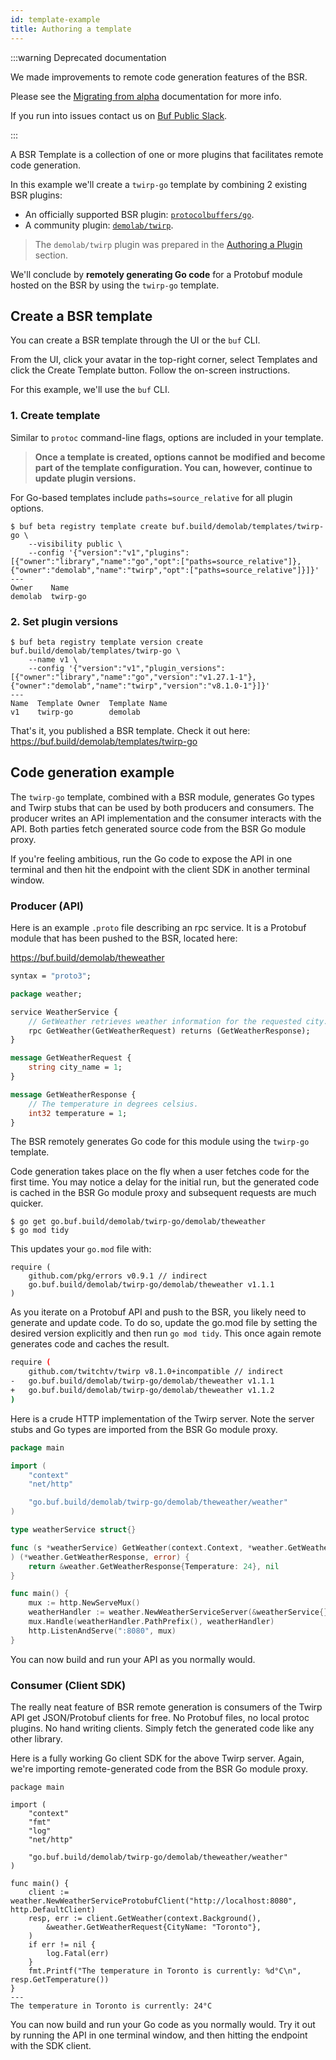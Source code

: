 ```yaml
---
id: template-example
title: Authoring a template
---
```


:::warning Deprecated documentation

We made improvements to remote code generation features of the BSR. 

Please see the [Migrating from alpha][migrating-from-alpha] documentation for more info.

If you run into issues contact us on [Buf Public Slack][buf-slack-link].

:::


A BSR Template is a collection of one or more plugins that facilitates remote code generation.

In this example we'll create a `twirp-go` template by combining 2 existing BSR plugins:

- An officially supported BSR plugin: [`protocolbuffers/go`](https://buf.build/protocolbuffers/plugins/go).
- A community plugin: [`demolab/twirp`](https://buf.build/demolab/plugins/twirp).

> The `demolab/twirp` plugin was prepared in the [Authoring a Plugin](plugin-example.md) section.

We'll conclude by **remotely generating Go code** for a Protobuf module hosted on the BSR by using the `twirp-go` template.

## Create a BSR template

You can create a BSR template through the UI or the `buf` CLI.

From the UI, click your avatar in the top-right corner, select Templates and click
the Create Template button. Follow the on-screen instructions.

For this example, we'll use the `buf` CLI.

### 1. Create template

Similar to `protoc` command-line flags, options are included in your template.

> **Once a template is created, options cannot be modified and become part of the template configuration. You can, however, continue to update plugin versions.**

For Go-based templates include `paths=source_relative` for all plugin options.

```terminal
$ buf beta registry template create buf.build/demolab/templates/twirp-go \
	--visibility public \
	--config '{"version":"v1","plugins":[{"owner":"library","name":"go","opt":["paths=source_relative"]},{"owner":"demolab","name":"twirp","opt":["paths=source_relative"]}]}'
---
Owner    Name
demolab  twirp-go
```

### 2. Set plugin versions

```terminal
$ buf beta registry template version create buf.build/demolab/templates/twirp-go \
	--name v1 \
	--config '{"version":"v1","plugin_versions":[{"owner":"library","name":"go","version":"v1.27.1-1"},{"owner":"demolab","name":"twirp","version":"v8.1.0-1"}]}'
---
Name  Template Owner  Template Name
v1    twirp-go        demolab
```

That's it, you published a BSR template. Check it out here: https://buf.build/demolab/templates/twirp-go

## Code generation example

The `twirp-go` template, combined with a BSR module, generates Go types and Twirp stubs that can be used by both producers and consumers. The producer writes an API implementation and the consumer interacts with the API. Both parties fetch generated source code from the BSR Go module proxy.

If you're feeling ambitious, run the Go code to expose the API in one terminal and then hit the endpoint with the client SDK in another terminal window.

### Producer (API)

Here is an example `.proto` file describing an rpc service. It is a Protobuf module that has been pushed to the BSR, located here:

https://buf.build/demolab/theweather

```proto title="weather.proto"
syntax = "proto3";

package weather;

service WeatherService {
    // GetWeather retrieves weather information for the requested city.
    rpc GetWeather(GetWeatherRequest) returns (GetWeatherResponse);
}

message GetWeatherRequest {
    string city_name = 1;
}

message GetWeatherResponse {
    // The temperature in degrees celsius.
    int32 temperature = 1;
}
```

The BSR remotely generates Go code for this module using the `twirp-go` template.

Code generation takes place on the fly when a user fetches code for the first time. You may notice a delay for the initial run, but the generated code is cached in the BSR Go module proxy and subsequent requests are much quicker.

```terminal
$ go get go.buf.build/demolab/twirp-go/demolab/theweather
$ go mod tidy
```

This updates your `go.mod` file with:

```
require (
	github.com/pkg/errors v0.9.1 // indirect
	go.buf.build/demolab/twirp-go/demolab/theweather v1.1.1
)
```

As you iterate on a Protobuf API and push to the BSR, you likely need to generate and update code. To do so, update the go.mod file by setting the desired version explicitly and then run `go mod tidy`. This once again remote generates code and caches the result.

```sh {4}
require (
	github.com/twitchtv/twirp v8.1.0+incompatible // indirect
- 	go.buf.build/demolab/twirp-go/demolab/theweather v1.1.1
+	go.buf.build/demolab/twirp-go/demolab/theweather v1.1.2
)
```

Here is a crude HTTP implementation of the Twirp server. Note the server stubs and Go types are imported from the BSR Go module proxy.

```go title="cmd/producer/main.go" {7}
package main

import (
	"context"
	"net/http"

	"go.buf.build/demolab/twirp-go/demolab/theweather/weather"
)

type weatherService struct{}

func (s *weatherService) GetWeather(context.Context, *weather.GetWeatherRequest,
) (*weather.GetWeatherResponse, error) {
	return &weather.GetWeatherResponse{Temperature: 24}, nil
}

func main() {
	mux := http.NewServeMux()
	weatherHandler := weather.NewWeatherServiceServer(&weatherService{})
	mux.Handle(weatherHandler.PathPrefix(), weatherHandler)
	http.ListenAndServe(":8080", mux)
}
```

You can now build and run your API as you normally would.

### Consumer (Client SDK)

The really neat feature of BSR remote generation is consumers of the Twirp API get JSON/Protobuf clients for free. No Protobuf files, no local protoc plugins. No hand writing clients. Simply fetch the generated code like any other library.

Here is a fully working Go client SDK for the above Twirp server. Again, we're importing remote-generated code from the BSR Go module proxy.

```terminal title="cmd/consumer/main.go" {9}
package main

import (
	"context"
	"fmt"
	"log"
	"net/http"

	"go.buf.build/demolab/twirp-go/demolab/theweather/weather"
)

func main() {
	client := weather.NewWeatherServiceProtobufClient("http://localhost:8080", http.DefaultClient)
	resp, err := client.GetWeather(context.Background(),
		&weather.GetWeatherRequest{CityName: "Toronto"},
	)
	if err != nil {
		log.Fatal(err)
	}
	fmt.Printf("The temperature in Toronto is currently: %d°C\n", resp.GetTemperature())
}
---
The temperature in Toronto is currently: 24°C
```

You can now build and run your Go code as you normally would. Try it out by running the API in one terminal window, and then hitting the endpoint with the SDK client.

[buf-slack-link]: https://buf.build/links/slack
[migrating-from-alpha]: /bsr/remote-generation/migrating-from-alpha#templates-removed
